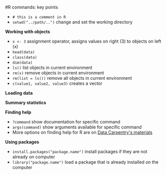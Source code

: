 #R commands: key points

* `# this is a comment in R`
* `setwd("../path/..")` change and set the working directory

**Working with objects**
* `x <- 3` assignment operator, assigns values on right (3) to objects on left (x)
* `head(data)`
* `class(data)`
* `dim(data)`
* `ls()` list objects in current environment
* `rm(x)` remove objects in current environment
* `rm(list = ls())` remove all objects in current environment
* `c(value1, value2, value3)` creates a vector

**Loading data**

**Summary statistics**

**Finding help**
* `?command` show documentation for specific command
* `args(command)`	show arguments available for specific command
* More options on finding help for R are on [Data Carpentry's materials](https://github.com/datacarpentry/datacarpentry/blob/master/lessons/R/00-before-we-start.Rmd)

**Using packages**
* `install.packages("package.name")` install packages if they are not already on computer
* `library("package.name")` load a package that is already installed on the computer
